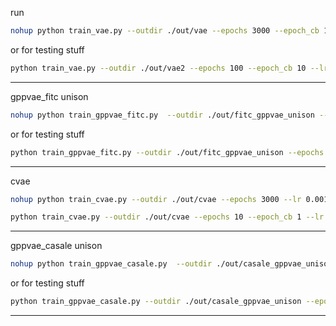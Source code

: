 run


```bash
nohup python train_vae.py --outdir ./out/vae --epochs 3000 --epoch_cb 100 --lr 0.001 &> train_vae.out &
```

or for testing stuff

```bash
python train_vae.py --outdir ./out/vae2 --epochs 100 --epoch_cb 10 --lr 0.0003
```

---

gppvae_fitc unison

```bash
nohup python train_gppvae_fitc.py  --outdir ./out/fitc_gppvae_unison --epochs 3000 --epoch_cb 150 --vae_lr 0.0003 --gp_lr 0.003 --train_unison &> train_gppvae_unison.out &
```

or for testing stuff

```bash
python train_gppvae_fitc.py --outdir ./out/fitc_gppvae_unison --epochs 10 --epoch_cb 1 --vae_lr 0.0003 --gp_lr 0.003 --train_unison
```

---

cvae

```bash
nohup python train_cvae.py --outdir ./out/cvae --epochs 3000 --lr 0.001 &> train_cvae.out &
```

```bash
python train_cvae.py --outdir ./out/cvae --epochs 10 --epoch_cb 1 --lr 0.001
````

---

gppvae_casale unison

```bash
nohup python train_gppvae_casale.py  --outdir ./out/casale_gppvae_unison --epochs 3000 --epoch_cb 150 --vae_lr 0.0003 --gp_lr 0.003 --train_unison &> train_gppvae_unison.out &
```

or for testing stuff

```bash
python train_gppvae_casale.py --outdir ./out/casale_gppvae_unison --epochs 10 --epoch_cb 1 --vae_lr 0.0003 --gp_lr 0.003 --train_unison
```

---
